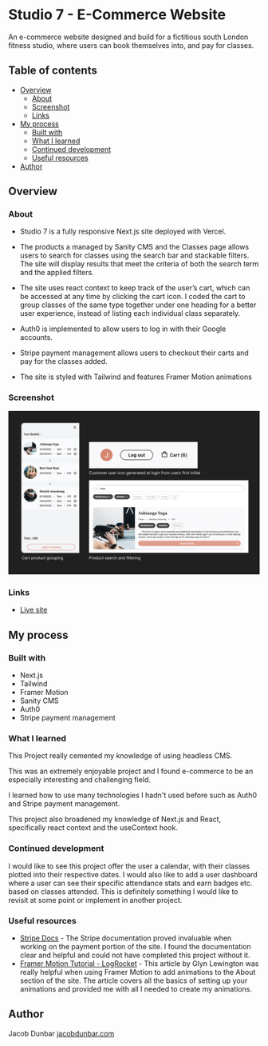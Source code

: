 # Studio 7 - E-Commerce Website

An e-commerce website designed and build for a fictitious south London fitness studio, where users can book themselves into, and pay for classes.

## Table of contents

- [Overview](#overview)
  - [About](#about)
  - [Screenshot](#screenshot)
  - [Links](#links)
- [My process](#my-process)
  - [Built with](#built-with)
  - [What I learned](#what-i-learned)
  - [Continued development](#continued-development)
  - [Useful resources](#useful-resources)
- [Author](#author)

## Overview

### About

- Studio 7 is a fully responsive Next.js site deployed with Vercel. 

- The products a managed by Sanity CMS and the Classes page allows users to search for classes using the search bar and stackable filters. The site will display results that meet the criteria of both the search term and the applied filters. 

- The site uses react context to keep track of the user’s cart, which can be accessed at any time by clicking the cart icon. I coded the cart to group classes of the same type together under one heading for a better user experience, instead of listing each individual class separately.

- Auth0 is implemented to allow users to log in with their Google accounts.

- Stripe payment management allows users to checkout their carts and pay for the classes added. 

- The site is styled with Tailwind and features Framer Motion animations

### Screenshot

![](./screenshot.jpg)

### Links

- [Live site](https://www.studio-7.net/)

## My process

### Built with

- Next.js
- Tailwind
- Framer Motion
- Sanity CMS
- Auth0
- Stripe payment management

### What I learned

This Project really cemented my knowledge of using headless CMS.

This was an extremely enjoyable project and I found e-commerce to be an especially interesting and challenging field. 

I learned how to use many technologies I hadn't used before such as Auth0 and Stripe payment management.

This project also broadened my knowledge of Next.js and React, specifically react context and the useContext hook.

### Continued development

I would like to see this project offer the user a calendar, with their classes plotted into their respective dates. I would also like to add a user dashboard where a user can see their specific attendance stats and earn badges etc. based on classes attended. This is definitely something I would like to revisit at some point or implement in another project.

### Useful resources

- [Stripe Docs](https://stripe.com/docs) - The Stripe documentation proved invaluable when working on the payment portion of the site. I found the documentation clear and helpful and could not have completed this project without it. 
- [Framer Motion Tutorial - LogRocket](https://blog.logrocket.com/framer-motion-tutorial/) - This article by Glyn Lewington was really helpful when using Framer Motion to add animations to the About section of the site. The article covers all the basics of setting up your animations and provided me with all I needed to create my animations.

## Author

Jacob Dunbar
[jacobdunbar.com](https://www.jacobdunbar.com)
